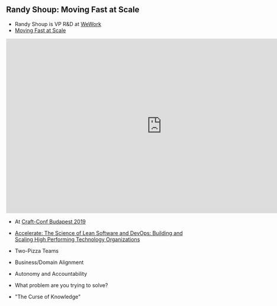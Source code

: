 
## Randy Shoup: Moving Fast at Scale

* Randy Shoup is VP R&amp;D at [WeWork](https://www.wework.com/)
* [Moving Fast at Scale](https://www.youtube.com/watch?v=t-sIaw4kHqI)

<iframe width="840" height="472" src="https://www.youtube.com/embed/t-sIaw4kHqI"
frameborder="0"
allow="accelerometer; autoplay; encrypted-media; gyroscope; picture-in-picture"
allowfullscreen>
</iframe>

* At [Craft-Conf Budapest 2019](https://craft-conf.com/)
* [Accelerate: The Science of Lean Software and DevOps: Building and Scaling High Performing Technology Organizations](https://www.amazon.com/Accelerate-Software-Performing-Technology-Organizations/dp/1942788339)


* Two-Pizza Teams
* Business/Domain Alignment
* Autonomy and Accountability
* What problem are you trying to solve?
* "The Curse of Knowledge"
